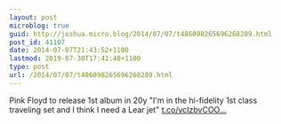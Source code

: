 ```yaml
---
layout: post
microblog: true
guid: http://joshua.micro.blog/2014/07/07/t486098265696268289.html
post_id: 41107
date: 2014-07-07T21:43:52+1100
lastmod: 2019-07-30T17:41:48+1100
type: post
url: /2014/07/07/t486098265696268289.html
---
```

Pink Floyd to release 1st album in 20y "I'm in the hi-fidelity 1st class traveling set and I think I need a Lear jet" [t.co/ycIzbvCOO...](http://t.co/ycIzbvCOO0)
